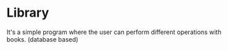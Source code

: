 # Library
It's a simple program where the user can perform different operations with books. (database based)
